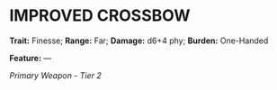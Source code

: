 ﻿---
tags:
  - Item
  - Weapon
name: 'IMPROVED CROSSBOW'
trait: 'Finesse'
range: 'Far'
damage: 'd6+4 phy'
burden: 'One-Handed'
feat_name: 
feat_text: 
primary_or_secondary: 'Primary Weapon'
tier: 2
---

# IMPROVED CROSSBOW

**Trait:** Finesse; **Range:** Far; **Damage:** d6+4 phy; **Burden:** One-Handed

**Feature:** —

*Primary Weapon - Tier 2*
